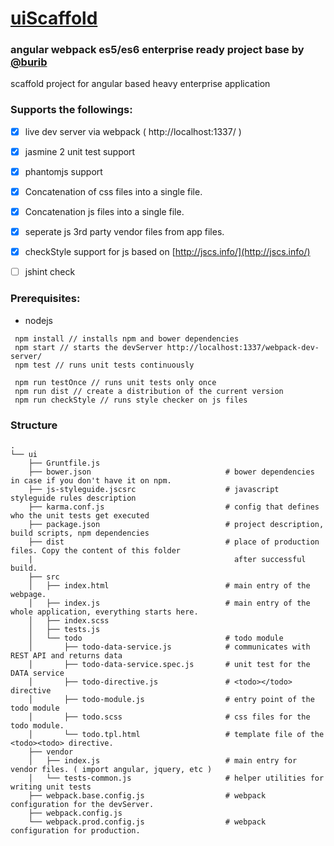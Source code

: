 # [uiScaffold](https://github.com/burib/uiScaffold/)
### angular webpack es5/es6 enterprise ready project base by [@burib](https://github.com/burib/)
scaffold project for angular based heavy enterprise application

### Supports the followings:

  - [x] live dev server via webpack ( http://localhost:1337/ )
  - [x] jasmine 2 unit test support
  - [x] phantomjs support
  - [x] Concatenation of css files into a single file.
  - [x] Concatenation js files into a single file.
  - [x] seperate js 3rd party vendor files from app files.
  - [x] checkStyle support for js based on [http://jscs.info/](http://jscs.info/)
  - [ ] jshint check 


### Prerequisites:
 - nodejs

```
 npm install // installs npm and bower dependencies
 npm start // starts the devServer http://localhost:1337/webpack-dev-server/
 npm test // runs unit tests continuously
 
 npm run testOnce // runs unit tests only once
 npm run dist // create a distribution of the current version
 npm run checkStyle // runs style checker on js files
```
  
### Structure

```
.
└── ui
    ├── Gruntfile.js            
    ├── bower.json                              # bower dependencies in case if you don't have it on npm.
    ├── js-styleguide.jscsrc                    # javascript styleguide rules description
    ├── karma.conf.js                           # config that defines who the unit tests get executed
    ├── package.json                            # project description, build scripts, npm dependencies
    ├── dist                                    # place of production files. Copy the content of this folder
    |                                             after successful build.
    ├── src
    │   ├── index.html                          # main entry of the webpage.
    │   ├── index.js                            # main entry of the whole application, everything starts here.
    │   ├── index.scss                          
    │   ├── tests.js
    │   └── todo                                # todo module
    │       ├── todo-data-service.js            # communicates with REST API and returns data
    │       ├── todo-data-service.spec.js       # unit test for the DATA service
    │       ├── todo-directive.js               # <todo></todo> directive
    │       ├── todo-module.js                  # entry point of the todo module
    │       ├── todo.scss                       # css files for the todo module.
    │       └── todo.tpl.html                   # template file of the <todo><todo> directive.
    ├── vendor
    │   ├── index.js                            # main entry for vendor files. ( import angular, jquery, etc )
    │   └── tests-common.js                     # helper utilities for writing unit tests
    ├── webpack.base.config.js                  # webpack configuration for the devServer.
    ├── webpack.config.js                   
    └── webpack.prod.config.js                  # webpack configuration for production.

```